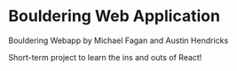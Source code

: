 # Bouldering Web Application

Bouldering Webapp by Michael Fagan and Austin Hendricks

Short-term project to learn the ins and outs of React!